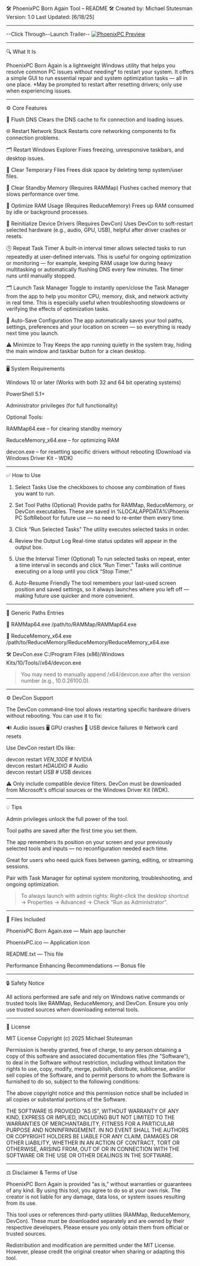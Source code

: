 🛠️ PhoenixPC Born Again Tool – README
🛠 Created by: Michael Stutesman
Version: 1.0
Last Updated: [6/18/25]


---

--Click Through--Launch Trailer--
[![PhoenixPC Preview](https://github.com/Michael-Stutesman/PhoenixPC-Born-Again-Tool/raw/main/PhoenixPC%20Preview.png)](https://www.youtube.com/watch?v=GKDkKKt9Y7I&autoplay=1&rel=0)


---

🔍 What It Is

PhoenixPC Born Again is a lightweight Windows utility that helps you resolve common PC issues without needing* to restart your system. It offers a simple GUI to run essential repair and system optimization tasks — all in one place.
*May be prompted to restart after resetting drivers; only use when experiencing issues.


---

⚙️ Core Features

🧠 Flush DNS
Clears the DNS cache to fix connection and loading issues.

🌐 Restart Network Stack
Restarts core networking components to fix connection problems.

🗂️ Restart Windows Explorer
Fixes freezing, unresponsive taskbars, and desktop issues.

🧹 Clear Temporary Files
Frees disk space by deleting temp system/user files.

💾 Clear Standby Memory (Requires RAMMap)
Flushes cached memory that slows performance over time.

🧠 Optimize RAM Usage (Requires ReduceMemory)
Frees up RAM consumed by idle or background processes.

🔌 Reinitialize Device Drivers (Requires DevCon)
Uses DevCon to soft-restart selected hardware (e.g., audio, GPU, USB), helpful after driver crashes or resets.

🕒 Repeat Task Timer
A built-in interval timer allows selected tasks to run repeatedly at user-defined intervals. This is useful for ongoing optimization or monitoring — for example, keeping RAM usage low during heavy multitasking or automatically flushing DNS every few minutes. The timer runs until manually stopped.

🗂️ Launch Task Manager
Toggle to instantly open/close the Task Manager from the app to help you monitor CPU, memory, disk, and network activity in real time. This is especially useful when troubleshooting slowdowns or verifying the effects of optimization tasks.

💾 Auto-Save Configuration
The app automatically saves your tool paths, settings, preferences and your location on screen — so everything is ready next time you launch.

⚠️ Minimize to Tray
Keeps the app running quietly in the system tray, hiding the main window and taskbar button for a clean desktop.


---

🖥️ System Requirements

Windows 10 or later (Works with both 32 and 64 bit operating systems)

PowerShell 5.1+

Administrator privileges (for full functionality)


Optional Tools:

RAMMap64.exe – for clearing standby memory

ReduceMemory_x64.exe – for optimizing RAM

devcon.exe – for resetting specific drivers without rebooting (Download via Windows Driver Kit - WDK)



---

✅ How to Use

1. Select Tasks
Use the checkboxes to choose any combination of fixes you want to run.


2. Set Tool Paths (Optional)
Provide paths for RAMMap, ReduceMemory, or DevCon executables.
These are saved in %LOCALAPPDATA%\Phoenix PC SoftReboot for future use — no need to re-enter them every time.


3. Click “Run Selected Tasks”
The utility executes selected tasks in order.


4. Review the Output Log
Real-time status updates will appear in the output box.


5. Use the Interval Timer (Optional)
To run selected tasks on repeat, enter a time interval in seconds and click “Run Timer.” Tasks will continue executing on a loop until you click “Stop Timer.”


6. Auto-Resume Friendly
The tool remembers your last-used screen position and saved settings, so it always launches where you left off — making future use quicker and more convenient.




---

📂 Generic Paths Entries

🧠 RAMMap64.exe
/path/to/RAMMap/RAMMap64.exe

🧠 ReduceMemory_x64.exe
/path/to/ReduceMemory/ReduceMemory/ReduceMemory_x64.exe

🛠️ DevCon.exe
C:/Program Files (x86)/Windows Kits/10/Tools/<version>/x64/devcon.exe

> You may need to manually append /x64/devcon.exe after the version number (e.g., 10.0.26100.0).




---

⚙️ DevCon Support

The DevCon command-line tool allows restarting specific hardware drivers without rebooting. You can use it to fix:

🔊 Audio issues
🖥️ GPU crashes
🧩 USB device failures
🌐 Network card resets

Use DevCon restart IDs like:

devcon restart *VEN_10DE*        # NVIDIA  
devcon restart *HDAUDIO*         # Audio  
devcon restart *USB*             # USB devices

⚠️ Only include compatible device filters. DevCon must be downloaded from Microsoft's official sources or the Windows Driver Kit (WDK).


---

💡 Tips

Admin privileges unlock the full power of the tool.

Tool paths are saved after the first time you set them.

The app remembers its position on your screen and your previously selected tools and inputs — no reconfiguration needed each time.

Great for users who need quick fixes between gaming, editing, or streaming sessions.

Pair with Task Manager for optimal system monitoring, troubleshooting, and ongoing optimization.


> To always launch with admin rights:
Right-click the desktop shortcut → Properties → Advanced → Check “Run as Administrator”.




---

📁 Files Included

PhoenixPC Born Again.exe — Main app launcher

PhoenixPC.ico — Application icon

README.txt — This file

Performance Enhancing Recommendations — Bonus file



---

🔒 Safety Notice

All actions performed are safe and rely on Windows native commands or trusted tools like RAMMap, ReduceMemory, and DevCon.
Ensure you only use trusted sources when downloading external tools.


---

📄 License

MIT License
Copyright (c) 2025 Michael Stutesman

Permission is hereby granted, free of charge, to any person obtaining a copy of this software and associated documentation files (the "Software"), to deal in the Software without restriction, including without limitation the rights to use, copy, modify, merge, publish, distribute, sublicense, and/or sell copies of the Software, and to permit persons to whom the Software is furnished to do so, subject to the following conditions:

The above copyright notice and this permission notice shall be included in all copies or substantial portions of the Software.

THE SOFTWARE IS PROVIDED “AS IS”, WITHOUT WARRANTY OF ANY KIND, EXPRESS OR IMPLIED, INCLUDING BUT NOT LIMITED TO THE WARRANTIES OF MERCHANTABILITY, FITNESS FOR A PARTICULAR PURPOSE AND NONINFRINGEMENT.
IN NO EVENT SHALL THE AUTHORS OR COPYRIGHT HOLDERS BE LIABLE FOR ANY CLAIM, DAMAGES OR OTHER LIABILITY, WHETHER IN AN ACTION OF CONTRACT, TORT OR OTHERWISE, ARISING FROM, OUT OF OR IN CONNECTION WITH THE SOFTWARE OR THE USE OR OTHER DEALINGS IN THE SOFTWARE.


---

⚖️ Disclaimer & Terms of Use

PhoenixPC Born Again is provided “as is,” without warranties or guarantees of any kind. By using this tool, you agree to do so at your own risk. The creator is not liable for any damage, data loss, or system issues resulting from its use.

This tool uses or references third-party utilities (RAMMap, ReduceMemory, DevCon). These must be downloaded separately and are owned by their respective developers. Please ensure you only obtain them from official or trusted sources.

Redistribution and modification are permitted under the MIT License. However, please credit the original creator when sharing or adapting this tool.

